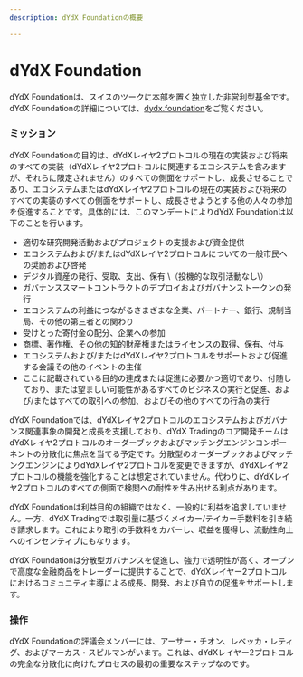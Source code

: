 ```yaml
---
description: dYdX Foundationの概要

---
```


# dYdX Foundation

dYdX Foundationは、スイスのツークに本部を置く独立した非営利型基金です。dYdX Foundationの詳細については、[dydx.foundation](https://dydx.foundation)をご覧ください。

### ミッション

dYdX Foundationの目的は、dYdXレイヤ2プロトコルの現在の実装および将来のすべての実装（dYdXレイヤ2プロトコルに関連するエコシステムを含みますが、それらに限定されません）のすべての側面をサポートし、成長させることであり、エコシステムまたはdYdXレイヤ2プロトコルの現在の実装および将来のすべての実装のすべての側面をサポートし、成長させようとする他の人々の参加を促進することです。具体的には、このマンデートによりdYdX Foundationは以下のことを行います。

* 適切な研究開発活動およびプロジェクトの支援および資金提供
* エコシステムおよび/またはdYdXレイヤ2プロトコルについての一般市民への奨励および啓発
* デジタル資産の発行、受取、支出、保有 \（投機的な取引活動なし\）
* ガバナンススマートコントラクトのデプロイおよびガバナンストークンの発行
* エコシステムの利益につながるさまざまな企業、パートナー、銀行、規制当局、その他の第三者との関わり
* 受けとった寄付金の配分、企業への参加
* 商標、著作権、その他の知的財産権またはライセンスの取得、保有、付与
* エコシステムおよび/またはdYdXレイヤ2プロトコルをサポートおよび促進する会議その他のイベントの主催
* ここに記載されている目的の達成または促進に必要かつ適切であり、付随しており、または望ましい可能性があるすべてのビジネスの実行と促進、および/またはすべての取引への参加、およびその他のすべての行為の実行

dYdX Foundationでは、dYdXレイヤ2プロトコルのエコシステムおよびガバナンス関連事象の開発と成長を支援しており、dYdX Tradingのコア開発チームはdYdXレイヤ2プロトコルのオーダーブックおよびマッチングエンジンコンポーネントの分散化に焦点を当てる予定です。分散型のオーダーブックおよびマッチングエンジンによりdYdXレイヤ2プロトコルを変更できますが、dYdXレイヤ2プロトコルの機能を強化することは想定されていません。代わりに、dYdXレイヤ2プロトコルのすべての側面で検閲への耐性を生み出せる利点があります。

dYdX Foundationは利益目的の組織ではなく、一般的に利益を追求していません。一方、dYdX Tradingでは取引量に基づくメイカー/テイカー手数料を引き続き請求します。これにより取引の手数料をカバーし、収益を獲得し、流動性向上へのインセンティブにもなります。

dYdX Foundationは分散型ガバナンスを促進し、強力で透明性が高く、オープンで高度な金融商品をトレーダーに提供することで、dYdXレイヤー2プロトコルにおけるコミュニティ主導による成長、開発、および自立の促進をサポートします。

### 操作

dYdX Foundationの評議会メンバーには、アーサー・チオン、レベッカ・レティグ、およびマーカス・スピルマンがいます。これは、dYdXレイヤー2プロトコルの完全な分散化に向けたプロセスの最初の重要なステップなのです。

